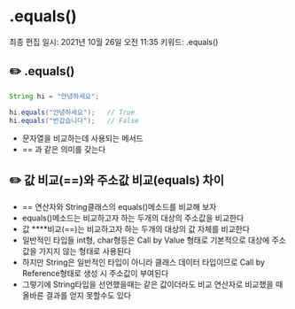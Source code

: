 # .equals()

최종 편집 일시: 2021년 10월 26일 오전 11:35
키워드: .equals()

## ✏️  .equals()

```java
String hi = "안녕하세요";

hi.equals("안녕하세요");   // True
hi.equals("반갑습니다");   // False
```

- 문자열을 비교하는데 사용되는 메서드
- == 과 같은 의미를 갖는다

## ✏️ 값 **비교(==)와 주소값 비교(equals) 차이**

- == 연산자와 String클래스의 equals()메소드를 비교해 보자
- equals()메소드는 비교하고자 하는 두개의 대상의 주소값을 비교한다
- 값 ****비교(==)는 비교하고자 하는 두개의 대상의 값 자체를 비교한다
- 일반적인 타입들 int형, char형등은 Call by Value 형태로 기본적으로 대상에 주소값을 가지지 않는 형태로 사용된다
- 하지만 String은 일반적인 타입이 아니라 클래스 데이터 타입이므로 Call by Reference형태로 생성 시 주소값이 부여된다
- 그렇기에 String타입을 선언했을때는 같은 값이더라도 비교 연산자로 비교했을 때 올바른 결과를 얻지 못할수도 있다